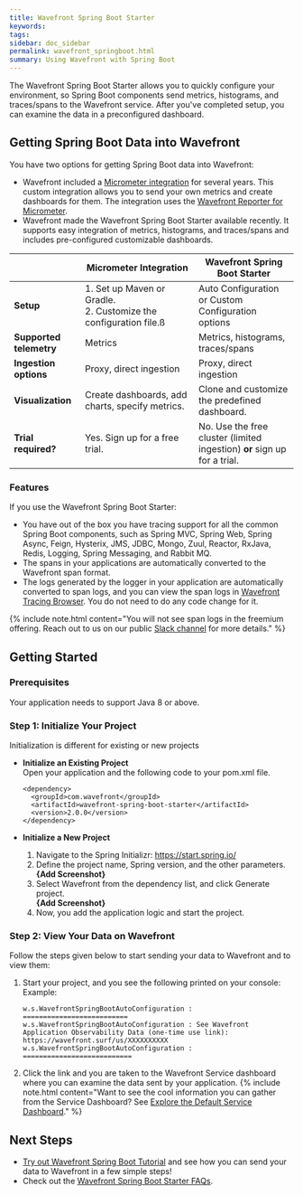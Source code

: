 ```yaml
---
title: Wavefront Spring Boot Starter
keywords:
tags: 
sidebar: doc_sidebar
permalink: wavefront_springboot.html
summary: Using Wavefront with Spring Boot
---
```


The Wavefront Spring Boot Starter allows you to quickly configure your environment, so Spring Boot components send metrics, histograms, and traces/spans to the Wavefront service. After you've completed setup, you can examine the data in a preconfigured dashboard.

## Getting Spring Boot Data into Wavefront

You have two options for getting Spring Boot data into Wavefront:
* Wavefront included a [Micrometer integration](micrometer.html) for several years. This custom integration allows you to send your own metrics and create dashboards for them. The integration uses the [Wavefront Reporter for Micrometer](https://github.com/micrometer-metrics/micrometer).
* Wavefront made the Wavefront Spring Boot Starter available recently. It supports easy integration of metrics, histograms, and traces/spans and includes pre-configured customizable dashboards.

<table style="width: 100%;">
<tbody>
<thead>
<tr><th width="25%">&nbsp;</th><th width="40%">Micrometer Integration</th><th width="45%">Wavefront Spring Boot Starter</th></tr>
</thead>
<tr>
<td><strong>Setup</strong></td>
<td>
1. Set up Maven or Gradle.<br>
2. Customize the configuration file.ß</td>
<td>Auto Configuration or Custom Configuration options</td>
</tr>
<tr>
<td><strong>Supported telemetry</strong></td>
<td>Metrics</td>
<td>Metrics, histograms, traces/spans</td>
</tr>
<tr>
<td><strong>Ingestion options</strong></td>
<td>Proxy, direct ingestion </td>
<td>Proxy, direct ingestion </td>
</tr>
<tr>
<td><strong>Visualization</strong></td>
<td>Create dashboards, add charts, specify metrics.  </td>
<td>Clone and customize the predefined dashboard.</td>
</tr>
<tr>
<td><strong>Trial required?</strong></td>
<td>Yes. Sign up for a free trial.</td>
<td>No. Use the free cluster (limited ingestion) <strong>or</strong> sign up for a trial. </td>
</tr>

</tbody>
</table>

### Features

If you use the Wavefront Spring Boot Starter:
* You have out of the box you have tracing support for all the common Spring Boot components, such as Spring MVC, Spring Web, Spring Async, Feign, Hysterix, JMS, JDBC, Mongo, Zuul, Reactor, RxJava, Redis, Logging, Spring Messaging, and Rabbit MQ.
* The spans in your applications are automatically converted to the Wavefront span format.
* The logs generated by the logger in your application are automatically converted to span logs, and you can view the span logs in [Wavefront Tracing Browser](https://docs.wavefront.com/tracing_ui_overview.html#drill-down-into-spans-and-view-metrics-and-span-logs). You do not need to do any code change for it.

{% include note.html content="You will not see span logs in the freemium offering. Reach out to us on our public [Slack channel](https://www.wavefront.com/join-public-slack) for more details." %}

## Getting Started

### Prerequisites
Your application needs to support Java 8 or above.

### Step 1: Initialize Your Project

Initialization is different for existing or new projects 

* **Initialize an Existing Project** <br/>
  Open your application and the following code to your pom.xml file. 
    ```
    <dependency>
      <groupId>com.wavefront</groupId>
      <artifactId>wavefront-spring-boot-starter</artifactId>
      <version>2.0.0</version>
    </dependency>
    ```

* **Initialize a New Project** <br/>
  1. Navigate to the Spring Initializr: https://start.spring.io/
  2. Define the project name, Spring version, and the other parameters.
      <br/> **{Add Screenshot}**
  3. Select Wavefront from the dependency list, and click Generate project. 
      <br/> **{Add Screenshot}**
  4. Now, you add the application logic and start the project.
  
### Step 2:  View Your Data on Wavefront

Follow the steps given below to start sending your data to Wavefront and to view them:

1. Start your project, and you see the following printed on your console:
   <br/>Example:
    ```
    w.s.WavefrontSpringBootAutoConfiguration : ==========================
    w.s.WavefrontSpringBootAutoConfiguration : See Wavefront Application Observability Data (one-time use link): https://wavefront.surf/us/XXXXXXXXXX
    w.s.WavefrontSpringBootAutoConfiguration : ===========================
    ```
2. Click the link and you are taken to the Wavefront Service dashboard where you can examine the data sent by your application.
    {% include note.html content="Want to see the cool information you can gather from the Service Dashboard? See [Explore the Default Service Dashboard](tracing_ui_overview.html#explore-the-default-service-dashboard)." %}

## Next Steps

* [Try out Wavefront Spring Boot Tutorial](wavefront_springboot_tutorial.html) and see how you can send your data to Wavefront in a few simple steps!
* Check out the [Wavefront Spring Boot Starter FAQs](wavefront_spring_boot_faq.html).
